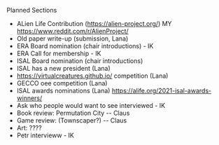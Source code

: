 Planned Sections

- ALien Life Contribution (https://alien-project.org/) MY
  https://www.reddit.com/r/AlienProject/
- Old paper write-up (submission, Lana) 
- ERA Board nomination (chair introductions) - IK
- ERA Call for membership - IK
- ISAL Board nomination (chair introductions) 
- ISAL has a new president (Lana)
- https://virtualcreatures.github.io/ competition (Lana)
- GECCO oee competition (Lana)
- ISAL awards nominations (Lana)
  https://alife.org/2021-isal-awards-winners/
- Ask who people would want to see interviewed - IK
- Book review: Permutation City -- Claus
- Game review: (Townscaper?) -- Claus
- Art: ????
- Petr intervieww - IK

